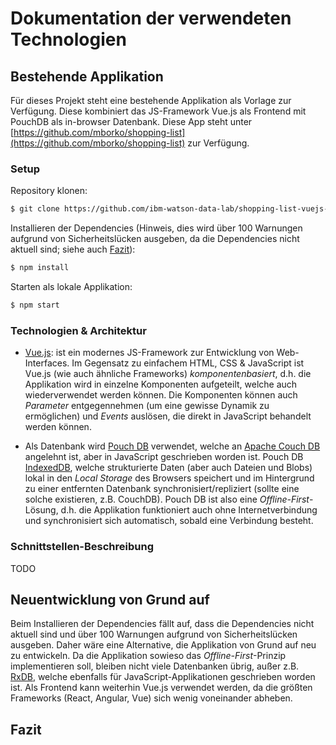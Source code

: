 # Dokumentation der verwendeten Technologien

## Bestehende Applikation

Für dieses Projekt steht eine bestehende Applikation als Vorlage zur Verfügung. Diese kombiniert das JS-Framework Vue.js als Frontend mit PouchDB als in-browser Datenbank. Diese App steht unter [https://github.com/mborko/shopping-list](https://github.com/mborko/shopping-list) zur Verfügung.

### Setup

Repository klonen:

```sh
$ git clone https://github.com/ibm-watson-data-lab/shopping-list-vuejs-pouchdb
```

Installieren der Dependencies (Hinweis, dies wird über 100 Warnungen aufgrund von Sicherheitslücken ausgeben, da die Dependencies nicht aktuell sind; siehe auch [Fazit](#fazit)):

```sh
$ npm install
```

Starten als lokale Applikation:

```sh
$ npm start
```

### Technologien & Architektur

- [Vue.js](https://vuejs.org): ist ein modernes JS-Framework zur Entwicklung von Web-Interfaces. Im Gegensatz zu einfachem HTML, CSS & JavaScript ist Vue.js (wie auch ähnliche Frameworks) *komponentenbasiert*, d.h. die Applikation wird in einzelne Komponenten aufgeteilt, welche auch wiederverwendet werden können. Die Komponenten können auch *Parameter* entgegennehmen (um eine gewisse Dynamik zu ermöglichen) und *Events* auslösen, die direkt in JavaScript behandelt werden können.

- Als Datenbank wird [Pouch DB](https://couchdb.apache.org/) verwendet, welche an [Apache Couch DB](https://couchdb.apache.org/) angelehnt ist, aber in JavaScript geschrieben worden ist. Pouch DB [IndexedDB](https://developer.mozilla.org/en-US/docs/Web/API/IndexedDB_API), welche strukturierte Daten (aber auch Dateien und Blobs) lokal in den *Local Storage* des Browsers speichert und im Hintergrund zu einer entfernten Datenbank synchronisiert/repliziert (sollte eine solche existieren, z.B. CouchDB). Pouch DB ist also eine *Offline-First*-Lösung, d.h. die Applikation funktioniert auch ohne Internetverbindung und synchronisiert sich automatisch, sobald eine Verbindung besteht.

### Schnittstellen-Beschreibung

TODO

## Neuentwicklung von Grund auf

Beim Installieren der Dependencies fällt auf, dass die Dependencies nicht aktuell sind und über 100 Warnungen aufgrund von Sicherheitslücken ausgeben. Daher wäre eine Alternative, die Applikation von Grund auf neu zu entwickeln. Da die Applikation sowieso das *Offline-First*-Prinzip implementieren soll, bleiben nicht viele Datenbanken übrig, außer z.B. [RxDB](https://rxdb.info/), welche ebenfalls für JavaScript-Applikationen geschrieben worden ist. Als Frontend kann weiterhin Vue.js verwendet werden, da die größten Frameworks (React, Angular, Vue) sich wenig voneinander abheben.

## <a name="fazit"></a>Fazit
